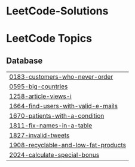 # LeetCode-Solutions
<!---LeetCode Topics Start-->
# LeetCode Topics
## Database
|  |
| ------- |
| [0183-customers-who-never-order](https://github.com/fouziasharkar/LeetCode-Solutions/tree/master/0183-customers-who-never-order) |
| [0595-big-countries](https://github.com/fouziasharkar/LeetCode-Solutions/tree/master/0595-big-countries) |
| [1258-article-views-i](https://github.com/fouziasharkar/LeetCode-Solutions/tree/master/1258-article-views-i) |
| [1664-find-users-with-valid-e-mails](https://github.com/fouziasharkar/LeetCode-Solutions/tree/master/1664-find-users-with-valid-e-mails) |
| [1670-patients-with-a-condition](https://github.com/fouziasharkar/LeetCode-Solutions/tree/master/1670-patients-with-a-condition) |
| [1811-fix-names-in-a-table](https://github.com/fouziasharkar/LeetCode-Solutions/tree/master/1811-fix-names-in-a-table) |
| [1827-invalid-tweets](https://github.com/fouziasharkar/LeetCode-Solutions/tree/master/1827-invalid-tweets) |
| [1908-recyclable-and-low-fat-products](https://github.com/fouziasharkar/LeetCode-Solutions/tree/master/1908-recyclable-and-low-fat-products) |
| [2024-calculate-special-bonus](https://github.com/fouziasharkar/LeetCode-Solutions/tree/master/2024-calculate-special-bonus) |
<!---LeetCode Topics End-->
